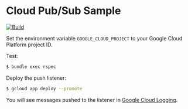 # Cloud Pub/Sub Sample

[![Build](https://storage.googleapis.com/cloud-docs-samples-badges/GoogleCloudPlatform/ruby-docs-samples/pubsub.svg)]()

Set the environment variable `GOOGLE_CLOUD_PROJECT` to your Google Cloud
Platform project ID.

Test:

```bash
$ bundle exec rspec
```

Deploy the push listener:

```bash
$ gcloud app deploy --promote
```

You will see messages pushed to the listener in
[Google Cloud Logging](https://cloud.google.com/logging/docs/).
